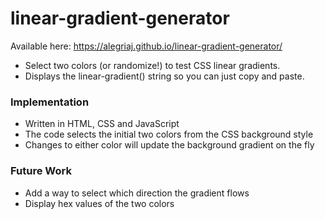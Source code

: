 # linear-gradient-generator

Available here: https://alegriaj.github.io/linear-gradient-generator/

- Select two colors (or randomize!) to test CSS linear gradients.
- Displays the linear-gradient() string so you can just copy and paste.

### Implementation

- Written in HTML, CSS and JavaScript
- The code selects the initial two colors from the CSS background style
- Changes to either color will update the background gradient on the fly

### Future Work

- Add a way to select which direction the gradient flows
- Display hex values of the two colors
